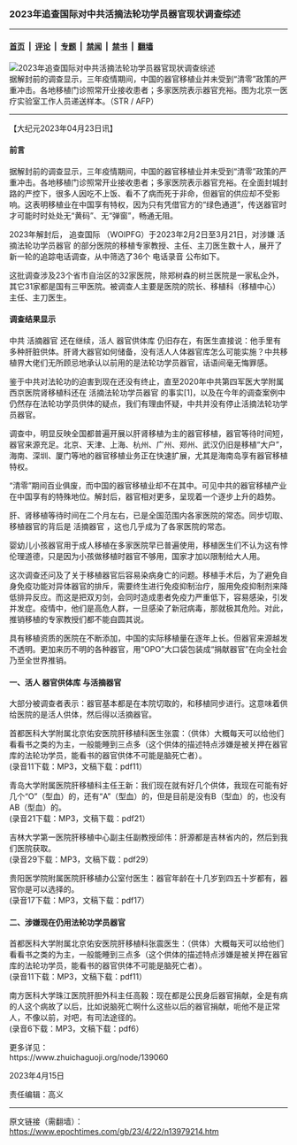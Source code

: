 ### 2023年追查国际对中共活摘法轮功学员器官现状调查综述

---

#### [首页](../../../..?n13979214) &nbsp;|&nbsp; [评论](../../../../../epoch-comment?n13979214) &nbsp;|&nbsp; [专题](../../../../../epoch-special?n13979214) &nbsp;|&nbsp; [禁闻](../../../../../epoch-news?n13979214) &nbsp;|&nbsp; [禁书](../../../../../books?n13979214) &nbsp;|&nbsp; [翻墙](https://github.com/gfw-breaker/nogfw/blob/master/README.md?n13979214)


<div><img alt="2023年追查国际对中共活摘法轮功学员器官现状调查综述" class="attachment-djy_600_400 size-djy_600_400 wp-post-image" src="https://i.epochtimes.com/assets/uploads/2023/03/id13946885-000_Hkg84897841-600x400.jpg"/>
<div class="caption">
 据解封前的调查显示，三年疫情期间，中国的器官移植业并未受到“清零”政策的严重冲击。各地移植门诊照常开业接收患者；多家医院表示器官充裕。图为北京一医疗实验室工作人员递送样本。（STR / AFP）
</div></div><hr/><div class="post_content" id="artbody" itemprop="articleBody">
 <!-- article content begin -->
 <p>
  【大纪元2023年04月23日讯】
 </p>
 <h4>
  前言
 </h4>
 <p>
  据解封前的调查显示，三年疫情期间，中国的器官移植业并未受到“清零”政策的严重冲击。各地移植门诊照常开业接收患者；多家医院表示器官充裕。在全面封城封路的严控下，很多人因吃不上饭、看不了病而死于非命，但器官的供应却不受影响。这表明移植业在中国享有特权，因为只有凭借官方的“绿色通道”，传送器官时才可能时时处处无“黄码”、无“弹窗”，畅通无阻。
 </p>
 <p>
  2023年解封后，
  <ok href="https://www.epochtimes.com/gb/tag/%E8%BF%BD%E6%9F%A5%E5%9B%BD%E9%99%85.html">
   追查国际
  </ok>
  （WOIPFG）于2023年2月2日至3月21日，对涉嫌
  <ok href="https://www.epochtimes.com/gb/tag/%E6%B4%BB%E6%91%98%E6%B3%95%E8%BD%AE%E5%8A%9F%E5%AD%A6%E5%91%98%E5%99%A8%E5%AE%98.html">
   活摘法轮功学员器官
  </ok>
  的部分医院的移植专家教授、主任、主刀医生数十人，展开了新一轮的追踪电话调查，从中筛选了36个
  <ok href="https://www.epochtimes.com/gb/tag/%E7%94%B5%E8%AF%9D%E5%BD%95%E9%9F%B3.html">
   电话录音
  </ok>
  公布如下。
 </p>
 <p>
  这批调查涉及23个省市自治区的32家医院，除郑树森的树兰医院是一家私企外，其它31家都是国有三甲医院。被调查人主要是医院的院长、移植科（移植中心）主任、主刀医生。
 </p>
 <h4>
  调查结果显示
 </h4>
 <p>
  中共
  <ok href="https://www.epochtimes.com/gb/tag/%E6%B4%BB%E6%91%98%E5%99%A8%E5%AE%98.html">
   活摘器官
  </ok>
  还在继续，活人
  <ok href="https://www.epochtimes.com/gb/tag/%E5%99%A8%E5%AE%98%E4%BE%9B%E4%BD%93%E5%BA%93.html">
   器官供体库
  </ok>
  仍旧存在，有医生直接说：他手里有多种肝脏供体。肝肾大器官如何储备，没有活人人体器官库怎么可能实施？中共移植界大佬们无所顾忌地承认以前用的是法轮功学员器官，话语间毫无悔罪感。
 </p>
 <p>
  鉴于中共对法轮功的迫害到现在还没有终止，直至2020年中共第四军医大学附属西京医院肾移植科还在
  <ok href="https://www.epochtimes.com/gb/tag/%E6%B4%BB%E6%91%98%E6%B3%95%E8%BD%AE%E5%8A%9F%E5%AD%A6%E5%91%98%E5%99%A8%E5%AE%98.html">
   活摘法轮功学员器官
  </ok>
  的事实[1]，以及在今年的调查案例中仍然存在法轮功学员供体的疑点，我们有理由怀疑，中共并没有停止活摘法轮功学员器官。
 </p>
 <p>
  调查中，明显反映全国都普遍开展以肝肾移植为主的器官移植，器官等待时间短，器官来源充足。北京、天津、上海、杭州、广州、郑州、武汉仍旧是移植“大户”，海南、深圳、厦门等地的器官移植业务正在快速扩展，尤其是海南岛享有器官移植特权。
 </p>
 <p>
  “清零”期间百业俱废，而中国的器官移植业却不在其中。可见中共的器官移植产业在中国享有的特殊地位。解封后，器官相对更多，呈现着一个逐步上升的趋势。
 </p>
 <p>
  肝、肾移植等待时间在二个月左右，已是全国范围内各家医院的常态。同步切取、移植器官的背后是
  <ok href="https://www.epochtimes.com/gb/tag/%E6%B4%BB%E6%91%98%E5%99%A8%E5%AE%98.html">
   活摘器官
  </ok>
  ，这也几乎成为了各家医院的常态。
 </p>
 <p>
  婴幼儿小孩器官用于成人移植在多家医院早已普遍使用，移植医生们不认为这有悖伦理道德，只是因为小孩做移植时器官不够用，国家才加以限制给大人用。
 </p>
 <p>
  这次调查还问及了关于移植器官后容易染病身亡的问题。移植手术后，为了避免自身免疫功能对异体器官的排斥，需要终生进行免疫抑制治疗，服用免疫抑制剂来降低排异反应。而这是把双刃剑，会同时造成患者免疫力严重低下，容易感染，引发并发症。疫情中，他们是高危人群，一旦感染了新冠病毒，那就极其危险。对此，推销移植的专家教授们都不能自圆其说。
 </p>
 <p>
  具有移植资质的医院在不断添加，中国的实际移植量在逐年上长。但器官来源越发不透明。更加来历不明的各种器官，用“OPO”大口袋包装成“捐献器官”在向全社会乃至全世界推销。
 </p>
 <h4>
  一、活人
  <ok href="https://www.epochtimes.com/gb/tag/%E5%99%A8%E5%AE%98%E4%BE%9B%E4%BD%93%E5%BA%93.html">
   器官供体库
  </ok>
  与活摘器官
 </h4>
 <p>
  大部分被调查者表示：器官基本都是在本院切取的，和移植同步进行。这意味着供给医院的是活人供体，然后得以活摘器官。
 </p>
 <p>
  首都医科大学附属北京佑安医院肝移植科医生张震：（供体）大概每天可以给他们看看书之类的为主，一般能睡到三点多（这个供体的描述特点涉嫌是被关押在器官库的法轮功学员，能看书的器官供体不可能是脑死亡者）。
  <br/>
  (录音11下载：MP3，文稿下载：pdf11）
 </p>
 <p>
  青岛大学附属医院肝移植科主任王新：我们现在就有好几个供体，我现在可能有好几个“O”（型血）的，还有“A”（型血）的，但是目前是没有B（型血）的，也没有AB（型血）的。
  <br/>
  (录音21下载：MP3，文稿下载：pdf21）
 </p>
 <p>
  吉林大学第一医院肝移植中心副主任副教授邱伟：肝源都是吉林省内的，然后到我们医院获取。
  <br/>
  (录音29下载：MP3，文稿下载：pdf29）
 </p>
 <p>
  贵阳医学院附属医院肝移植办公室付医生：器官年龄在十几岁到四五十岁都有，器官你是可以选择的。
  <br/>
  (录音17下载：MP3，文稿下载：pdf17）
 </p>
 <h4>
  二、涉嫌现在仍用法轮功学员器官
 </h4>
 <p>
  首都医科大学附属北京佑安医院肝移植科张震医生：（供体）大概每天可以给他们看看书之类的为主，一般能睡到三点多（这个供体的描述特点涉嫌是被关押在器官库的法轮功学员，能看书的器官供体不可能是脑死亡者）。
  <br/>
  (录音11下载：MP3，文稿下载：pdf11）
 </p>
 <p>
  南方医科大学珠江医院肝胆外科主任高毅：现在都是公民身后器官捐献，全是有病的人这个病故了以后，比如说脑死亡啊什么这些以后的器官捐献，呃他不是正常人，不像以前，对吧，有司法途径的。
  <br/>
  (录音6下载：MP3，文稿下载：pdf6）
 </p>
 <p>
  更多详见：
  <br/>
  <ok href="https://www.zhuichaguoji.org/node/139060">
   https://www.zhuichaguoji.org/node/139060
  </ok>
 </p>
 <p>
  2023年4月15日
 </p>
 <p>
  责任编辑：高义
 </p>
 <!-- article content end -->
 <div id="below_article_ad">
 </div>
</div>


---

原文链接（需翻墙）：https://www.epochtimes.com/gb/23/4/22/n13979214.htm